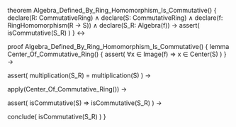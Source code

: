 theorem Algebra_Defined_By_Ring_Homomorphism_Is_Commutative() {
  declare(R: CommutativeRing) ∧
  declare(S: CommutativeRing) ∧
  declare(f: RingHomomorphism(R → S)) ∧
  declare(S_R: Algebra(f)) →
  assert(
    isCommutative(S_R)
  )
} ↔

proof Algebra_Defined_By_Ring_Homomorphism_Is_Commutative() {
  lemma Center_Of_Commutative_Ring() {
    assert(
      ∀x ∈ Image(f) ⇒ x ∈ Center(S)
    )
  } →
  
  assert(
    multiplication(S_R) = multiplication(S)
  ) →
  
  apply(Center_Of_Commutative_Ring()) →
  
  assert(
    isCommutative(S) ⇒ isCommutative(S_R)
  ) →
  
  conclude(
    isCommutative(S_R)
  )
}